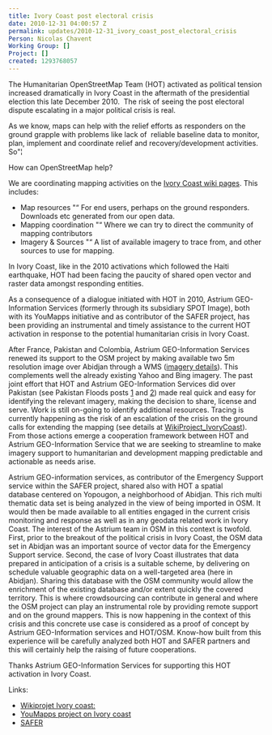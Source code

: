 ```yaml
---
title: Ivory Coast post electoral crisis
date: 2010-12-31 04:00:57 Z
permalink: updates/2010-12-31_ivory_coast_post_electoral_crisis
Person: Nicolas Chavent
Working Group: []
Project: []
created: 1293768057
---
```


<p>The Humanitarian OpenStreetMap Team (HOT) activated as political tension increased dramatically in Ivory Coast in the aftermath of the presidential election this late December 2010.&nbsp; The risk of seeing the post electoral dispute escalating in a major political crisis is real.</p><p>As we know, maps can help with the relief efforts as responders on the ground grapple with problems like lack of&nbsp; reliable baseline data to monitor, plan, implement and coordinate relief and recovery/development activities. So"¦</p><p>How can OpenStreetMap help?</p><p>We are coordinating mapping activities on the <a href="http://wiki.openstreetmap.org/wiki/En:WikiProject_Ivory_Coast">Ivory Coast wiki pages</a>. This includes:</p><ul><li>Map resources "“ For end users, perhaps on the ground responders. Downloads etc generated from our open data.</li><li>Mapping coordination "“ Where we can try to direct the community of mapping contributors</li><li>Imagery &amp; Sources "“ A list of available imagery to trace from, and other sources to use for mapping.</li></ul><p>In Ivory Coast, like in the 2010 activations which followed the Haiti earthquake, HOT had been facing the paucity of shared open vector and raster data amongst responding entities.</p><p>As a consequence of a dialogue initiated with HOT in 2010, Astrium GEO-Information Services (formerly through its subsidiary SPOT Image), both with its YouMapps initiative and as contributor of the SAFER project, has been providing an instrumental and timely assistance to the current HOT activation in response to the potential humanitarian crisis in Ivory Coast.</p><p>After France, Pakistan and Colombia, Astrium GEO-Information Services renewed its support to the OSM project by making available two 5m resolution image over Abidjan through a WMS (<a href="http://wiki.openstreetmap.org/wiki/En:WikiProject_Ivory_Coast#SpotImage_imageryhttp://wiki.openstreetmap.org/wiki/En:WikiProject_Ivory_Coast#SpotImage_imagery">imagery details</a>). This complements well the already existing Yahoo and Bing imagery. The past joint effort that HOT and Astrium GEO-Information Services did over Pakistan (see Pakistan Floods posts <a href="../2010/08/pakistan-floods/">1</a> and <a href="../2010/09/pakistan-spot-imagery-coverage-extended/">2</a>) made real quick and easy for identifying the relevant imagery, making the decision to share, license and serve. Work is still on-going to identify additional resources. Tracing is currently happening as the risk of an escalation of the crisis on the ground calls for extending the mapping (see details at <a href="http://wiki.openstreetmap.org/wiki/En:WikiProject_Ivory_Coast">WikiProject_IvoryCoast</a>). From those actions emerge a cooperation framework between HOT and Astrium GEO-Information Service that we are seeking to streamline to make imagery support to humanitarian and development mapping predictable and actionable as needs arise.</p><p>Astrium GEO-information services, as contributor of the Emergency Support service within the SAFER project, shared also with HOT a spatial database&nbsp;centered on Yopougon, a neighborhood of Abidjan. This rich multi thematic data set is being analyzed in the view of being imported in OSM. It would then be made available to all entities engaged in the current crisis monitoring and response as well as in any geodata related work in Ivory Coast. The interest of the Astrium team in OSM in this context is twofold. First, prior to the breakout of the political crisis in Ivory Coast, the OSM data set in Abidjan was an important source of vector data for the Emergency Support service. Second, the case of Ivory Coast illustrates that data prepared in anticipation of a crisis is a suitable scheme, by delivering on schedule valuable geographic data on a well-targeted area (here in Abidjan). Sharing this database with the OSM community would allow the enrichment of the existing database and/or extent quickly the covered territory. This is where crowdsourcing can contribute in general and where the OSM project can play an instrumental role by providing remote support and on the ground mappers. This is now happening in the context of this crisis and this concrete use case is considered as a proof of concept by Astrium GEO-Information services and HOT/OSM. Know-how built from this experience will be carefully analyzed both HOT and SAFER partners and this will certainly help the raising of future cooperations.</p><p>Thanks Astrium GEO-Information Services for supporting this HOT activation in Ivory Coast.</p><p>Links:</p><ul><li><a href="http://wiki.openstreetmap.org/wiki/WikiProject_Ivory_Coast">Wikiprojet Ivory coast:</a></li><li><a href="http://www.youmapps.org/fr/news/ivory-coast-mapping-new-aerial-imagery">YouMapps project on Ivory coast</a></li><li><a href="http://www.emergencyresponse.eu/">SAFER</a></li></ul>
